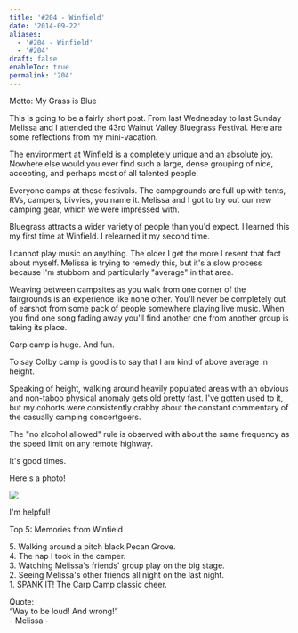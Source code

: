 ```yaml
---
title: '#204 - Winfield'
date: '2014-09-22'
aliases:
  - '#204 - Winfield'
  - '#204'
draft: false
enableToc: true
permalink: '204'
---
```


Motto: My Grass is Blue

  
This is going to be a fairly short post. From last Wednesday to last Sunday Melissa and I attended the 43rd Walnut Valley Bluegrass Festival. Here are some reflections from my mini-vacation.  
  
The environment at Winfield is a completely unique and an absolute joy. Nowhere else would you ever find such a large, dense grouping of nice, accepting, and perhaps most of all talented people.  
  
Everyone camps at these festivals. The campgrounds are full up with tents, RVs, campers, bivvies, you name it. Melissa and I got to try out our new camping gear, which we were impressed with.  
  
Bluegrass attracts a wider variety of people than you'd expect. I learned this my first time at Winfield. I relearned it my second time.  
  
I cannot play music on anything. The older I get the more I resent that fact about myself. Melissa is trying to remedy this, but it's a slow process because I'm stubborn and particularly "average" in that area.  
  
Weaving between campsites as you walk from one corner of the fairgrounds is an experience like none other. You'll never be completely out of earshot from some pack of people somewhere playing live music. When you find one song fading away you'll find another one from another group is taking its place.  
  
Carp camp is huge. And fun.  
  
To say Colby camp is good is to say that I am kind of above average in height.  
  
Speaking of height, walking around heavily populated areas with an obvious and non-taboo physical anomaly gets old pretty fast. I've gotten used to it, but my cohorts were consistently crabby about the constant commentary of the casually camping concertgoers.  
  
The "no alcohol allowed" rule is observed with about the same frequency as the speed limit on any remote highway.

  
It's good times.

  
Here's a photo!

  
[![](assets/204-1.jpg)](http://2.bp.blogspot.com/-WXXOqgZg24c/VCCtrjGolVI/AAAAAAABd7Y/PsgUkj2DPUk/s1600/IMG%5F20140919%5F215615.jpg)

  
I'm helpful!

  
Top 5: Memories from Winfield

5\. Walking around a pitch black Pecan Grove.  
4\. The nap I took in the camper.  
3\. Watching Melissa's friends' group play on the big stage.  
2\. Seeing Melissa's other friends all night on the last night.  
1\. SPANK IT! The Carp Camp classic cheer.  
  
Quote:   
“Way to be loud! And wrong!”  
\- Melissa -
